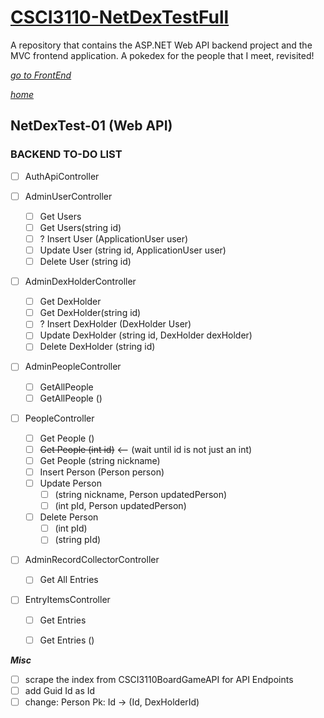 # [CSCI3110-NetDexTestFull](/README.md)
 A repository that contains the  ASP.NET Web API backend project and the MVC frontend application. A pokedex for the people that I meet, revisited!

[_go to FrontEnd_](./TODO.Frontend.md)


[_home_](/README.md)
## NetDexTest-01 (Web API)
### BACKEND **TO-DO** LIST


- [ ] AuthApiController

- [ ] AdminUserController
  - [ ] Get Users
  - [ ] Get Users(string id)
  - [ ] ? Insert User (ApplicationUser user)
  - [ ] Update User (string id, ApplicationUser user)
  - [ ] Delete User (string id)

- [ ] AdminDexHolderController
  - [ ] Get DexHolder
  - [ ] Get DexHolder(string id)
  - [ ] ? Insert DexHolder (DexHolder User)
  - [ ] Update DexHolder (string id, DexHolder dexHolder)
  - [ ] Delete DexHolder (string id)

- [ ] AdminPeopleController
  - [ ] GetAllPeople
  - [ ] GetAllPeople ()

- [ ] PeopleController
  - [ ] Get People ()
  - [ ] ~~Get People (int id)~~ <-- (wait until id is not just an int)
  - [ ] Get People (string nickname)
  - [ ] Insert Person (Person person)
  - [ ] Update Person
    - [ ] (string nickname, Person updatedPerson)
    - [ ] (int pId, Person updatedPerson)
  - [ ] Delete Person
    - [ ] (int pId)
    - [ ] (string pId)
  
- [ ] AdminRecordCollectorController
    - [ ] Get All Entries


- [ ] EntryItemsController
    - [ ] Get Entries
    - [ ] Get Entries ()


***Misc***

- [ ] scrape the index from CSCI3110BoardGameAPI for API Endpoints
- [ ] add Guid Id as Id
- [ ] change: Person Pk: Id -> (Id, DexHolderId)
